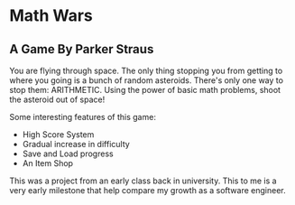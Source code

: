 # Math Wars
## A Game By Parker Straus

You are flying through space. The only thing stopping you from getting to where you going is a bunch of random asteroids. There's only one way to stop them: ARITHMETIC. Using the power of basic math problems, shoot the asteroid out of space! 

Some interesting features of this game:

 - High Score System
 - Gradual increase in difficulty
 - Save and Load progress
 - An Item Shop

This was a project from an early class back in university. This to me is a very early milestone that help compare my growth as a software engineer.
 
